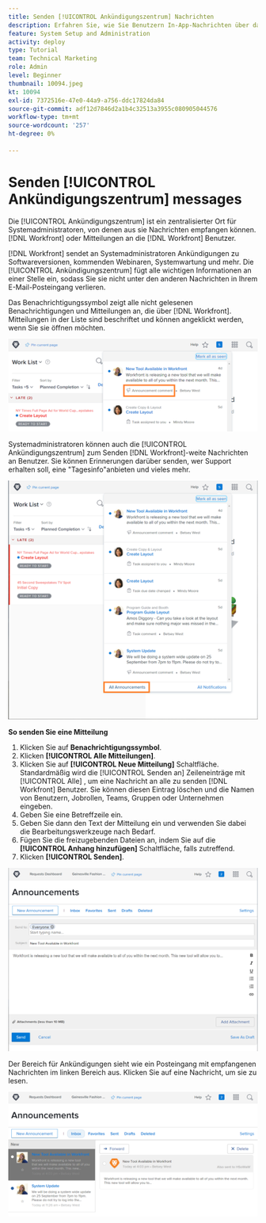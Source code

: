 ```yaml
---
title: Senden [!UICONTROL Ankündigungszentrum] Nachrichten
description: Erfahren Sie, wie Sie Benutzern In-App-Nachrichten über das [!UICONTROL Ankündigungszentrum].
feature: System Setup and Administration
activity: deploy
type: Tutorial
team: Technical Marketing
role: Admin
level: Beginner
thumbnail: 10094.jpeg
kt: 10094
exl-id: 7372516e-47e0-44a9-a756-ddc17824da84
source-git-commit: adf12d7846d2a1b4c32513a3955c080905044576
workflow-type: tm+mt
source-wordcount: '257'
ht-degree: 0%

---
```


<!---
this has the same content as the system administrator notification setup and mangement section of the email and inapp notificiations learning path
--->

# Senden [!UICONTROL Ankündigungszentrum] messages

Die [!UICONTROL Ankündigungszentrum] ist ein zentralisierter Ort für Systemadministratoren, von denen aus sie Nachrichten empfangen können. [!DNL Workfront] oder Mitteilungen an die [!DNL Workfront] Benutzer.

[!DNL Workfront] sendet an Systemadministratoren Ankündigungen zu Softwareversionen, kommenden Webinaren, Systemwartung und mehr. Die [!UICONTROL Ankündigungszentrum] fügt alle wichtigen Informationen an einer Stelle ein, sodass Sie sie nicht unter den anderen Nachrichten in Ihrem E-Mail-Posteingang verlieren.

Das Benachrichtigungssymbol zeigt alle nicht gelesenen Benachrichtigungen und Mitteilungen an, die über [!DNL Workfront]. Mitteilungen in der Liste sind beschriftet und können angeklickt werden, wenn Sie sie öffnen möchten.

![Mitteilung in der Nachrichtenliste unter dem Benachrichtigungssymbol](assets/admin-fund-announcements-1.png)

Systemadministratoren können auch die [!UICONTROL Ankündigungszentrum] zum Senden [!DNL Workfront]-weite Nachrichten an Benutzer. Sie können Erinnerungen darüber senden, wer Support erhalten soll, eine &quot;Tagesinfo&quot;anbieten und vieles mehr.

![[!UICONTROL Alle Mitteilungen] link](assets/admin-fund-announcements-2.png)

**So senden Sie eine Mitteilung**

1. Klicken Sie auf **Benachrichtigungssymbol**.
1. Klicken **[!UICONTROL Alle Mitteilungen]**.
1. Klicken Sie auf **[!UICONTROL Neue Mitteilung]** Schaltfläche. Standardmäßig wird die [!UICONTROL Senden an] Zeileneinträge mit [!UICONTROL Alle] , um eine Nachricht an alle zu senden [!DNL Workfront] Benutzer. Sie können diesen Eintrag löschen und die Namen von Benutzern, Jobrollen, Teams, Gruppen oder Unternehmen eingeben.
1. Geben Sie eine Betreffzeile ein.
1. Geben Sie dann den Text der Mitteilung ein und verwenden Sie dabei die Bearbeitungswerkzeuge nach Bedarf.
1. Fügen Sie die freizugebenden Dateien an, indem Sie auf die **[!UICONTROL Anhang hinzufügen]** Schaltfläche, falls zutreffend.
1. Klicken **[!UICONTROL Senden]**.

![Schreiben einer Ankündigung zur [!UICONTROL Mitteilungen] page](assets/admin-fund-announcements-3.png)

Der Bereich für Ankündigungen sieht wie ein Posteingang mit empfangenen Nachrichten im linken Bereich aus. Klicken Sie auf eine Nachricht, um sie zu lesen.

![Seite &quot;Mitteilungen&quot;](assets/admin-fund-announcements-4.png)
